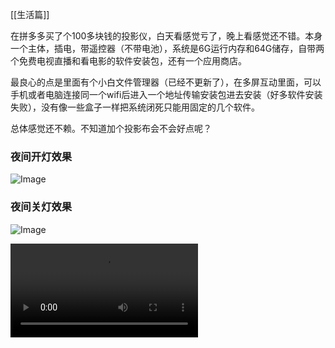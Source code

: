 [[生活篇]]

在拼多多买了个100多块钱的投影仪，白天看感觉亏了，晚上看感觉还不错。本身一个主体，插电，带遥控器（不带电池），系统是6G运行内存和64G储存，自带两个免费电视直播和看电影的软件安装包，还有一个应用商店。

最良心的点是里面有个小白文件管理器（已经不更新了），在多屏互动里面，可以手机或者电脑连接同一个wifi后进入一个地址传输安装包进去安装（好多软件安装失败），没有像一些盒子一样把系统闭死只能用固定的几个软件。

总体感觉还不赖。不知道加个投影布会不会好点呢？

### 夜间开灯效果
<img src="https://c.zhzhzh.fun/d/123%E4%BA%91%E7%9B%98/%E5%9B%BE%E7%89%87/IMG_20240905_224250.jpg?sign=9V2E8y8XI53y73gw0liLZgH-7gIrggSGhu22U1njhoc=:0" alt="Image" style="max-width: 100%; height: auto;">

### 夜间关灯效果

<img src="https://c.zhzhzh.fun/d/123%E4%BA%91%E7%9B%98/%E5%9B%BE%E7%89%87/IMG_20240905_225303.jpg?sign=lWHNVi3k9YeKPnEuNxS1xqRk0r3Ne9J103r269J6qzA=:0" alt="Image" style="max-width: 100%; height: auto;">

<video controls style="max-width: 100%; height: auto;"><source src="https://c.zhzhzh.fun/d/123%E4%BA%91%E7%9B%98/%E8%A7%86%E9%A2%91/video_20240905_230029.mp4?sign=AjPeYDDeAkY2EKomIuj5R8ZVvTe7dEF5NTnmv5YpEe4=:0" type="video/mp4">您的浏览器不支持视频标签。</video>